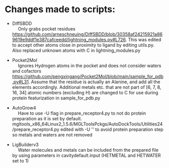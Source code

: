 # Changes made to scripts:
- DiffSBDD <br />
&emsp; Only grabs pocket residues https://github.com/arneschneuing/DiffSBDD/blob/30358af24215921a869619e9ddf1e387cafceedd/lightning_modules.py#L726. This was edited to accept other atoms close in proximity to ligand by editing utils.py. Also replaced unknown atoms with C in lightning_modules.py <br />

- Pocket2Mol <br />
&emsp; Ignores Hydrogen atoms in the pocket and does not consider waters and cofactors https://github.com/pengxingang/Pocket2Mol/blob/main/sample_for_pdb.py#L31. Assume that the residue is actually an Alanine, and add all the elements accordingly. Additional metals etc. that are not part of [6, 7, 8, 16, 34] atomic numbers (excluding H) are changed to C for use during protein featurization in sample_for_pdb.py <br />

- AutoGrow4 <br />
&emsp; Have to use -U flag in prepare_receptor4.py to not do protein preparation as it is set by default. mgltools_x86_64Linux2_1.5.6/MGLToolsPckgs/AutoDockTools/Utilities24/prepare_receptor4.py edited with -U '' to avoid protein preparation step so metals and waters are not removed </br>

- LigBuilderv3 <br />
&emsp; Water molecules and metals can be included from the prepared file by using parameters in cavitydefault.input (HETMETAL and HETWATER set to 1) <br />
